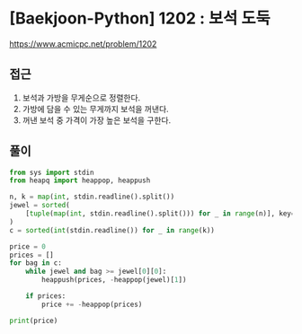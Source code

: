 [Baekjoon-Python] 1202 : 보석 도둑
=
<https://www.acmicpc.net/problem/1202>


접근
--


1. 보석과 가방을 무게순으로 정렬한다.
2. 가방에 담을 수 있는 무게까지 보석을 꺼낸다.
3. 꺼낸 보석 중 가격이 가장 높은 보석을 구한다.


풀이
--



```python
from sys import stdin
from heapq import heappop, heappush

n, k = map(int, stdin.readline().split())
jewel = sorted(
    [tuple(map(int, stdin.readline().split())) for _ in range(n)], key=lambda x: x[0]
)
c = sorted(int(stdin.readline()) for _ in range(k))

price = 0
prices = []
for bag in c:
    while jewel and bag >= jewel[0][0]:
        heappush(prices, -heappop(jewel)[1])

    if prices:
        price += -heappop(prices)

print(price)
```

